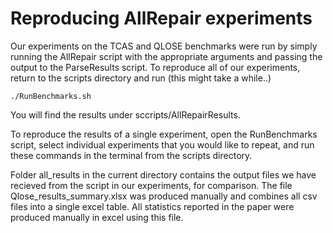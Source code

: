# Reproducing AllRepair experiments

Our experiments on the TCAS and QLOSE benchmarks were run by simply running the AllRepair script with the appropriate arguments and passing the output to the ParseResults script.
To reproduce all of our experiments, return to the scripts directory and run (this might take a while..)
    
    ./RunBenchmarks.sh
    
You will find the results under sccripts/AllRepairResults.

To reproduce the results of a single experiment, open the RunBenchmarks script, select individual experiments that you would like to repeat, and run these commands in the terminal from the scripts directory.

Folder all_results in the current directory contains the output files we have recieved from the script in our experiments, for comparison.
The file Qlose_results_summary.xlsx was produced manually and combines all csv files into a single excel table.
All statistics reported in the paper were produced manually in excel using this file.


